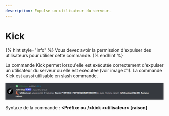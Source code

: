 ```yaml
---
description: Expulse un utilisateur du serveur.
---
```


# Kick

{% hint style="info" %}
Vous devez avoir la permission d'expulser des utilisateurs pour utiliser cette commande.
{% endhint %}

La commande Kick permet lorsqu'elle est exécutée correctement d'expulser un utilisateur du serveur ou elle est exécutée (voir image #1). La commande Kick est aussi utilisable en slash commande.

![Image #1](../../../.gitbook/assets/Kick.png)

Syntaxe de la commande : **\<Préfixe ou />kick \<utilisateur> \[raison]**
